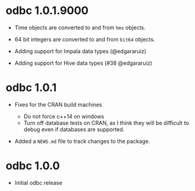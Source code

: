# odbc 1.0.1.9000

* Time objects are converted to and from `hms` objects.

* 64 bit integers are converted to and from `bit64` objects.

* Adding support for Impala data types (@edgararuiz)

* Adding support for Hive data types (#38 @edgararuiz)

# odbc 1.0.1

* Fixes for the CRAN build machines
  - Do not force c++14 on windows
  - Turn off database tests on CRAN, as I think they will be difficult to debug even if databases are supported.

* Added a `NEWS.md` file to track changes to the package.

# odbc 1.0.0

* Initial odbc release
